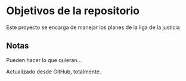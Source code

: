 # Objetivos de la repositorio

Este proyecto se encarga de manejar los planes de la liga de la justicia


## Notas
Pueden hacer lo que quieran...


Actualizado desde GitHub, totalmente. 
